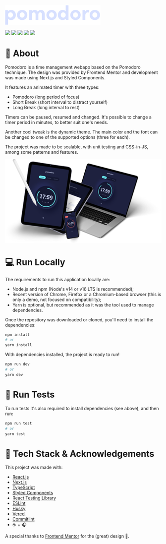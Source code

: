 ![](./logo.svg)

![](https://img.shields.io/github/workflow/status/leonardonegrao/pomodoro/CI?style=for-the-badge) ![](https://img.shields.io/coveralls/github/leonardonegrao/pomodoro?style=for-the-badge) ![](https://img.shields.io/website?style=for-the-badge&url=https%3A%2F%2Fpomodoro-nine-rho.vercel.app%2F) ![](https://img.shields.io/github/languages/code-size/leonardonegrao/pomodoro?style=for-the-badge) ![](https://img.shields.io/github/languages/top/leonardonegrao/pomodoro?style=for-the-badge)

# 📃 About

Pomodoro is a time management webapp based on the Pomodoro technique. The design was provided by Frontend Mentor and development was made using Next.js and Styled Components.

It features an animated timer with three types:

- Pomodoro (long period of focus)
- Short Break (short interval to distract yourself)
- Long Break (long interval to rest)

Timers can be paused, resumed and changed. It's possible to change a timer period in minutes, to better suit one's needs.

Another cool tweak is the dynamic theme. The main color and the font can be changed to one of the supported options (three for each).

The project was made to be scalable, with unit testing and CSS-in-JS, among some patterns and features.

![](mockups.png)

# 💻 Run Locally

The requirements to run this application locally are:

- Node.js and npm (Node's v14 or v16 LTS is recommended);
- Recent version of Chrome, Firefox or a Chromium-based browser (this is only a demo, not focused on compatibility);
- Yarn is optional, but recommended as it was the tool used to manage dependencies.

Once the repository was downloaded or cloned, you'll need to install the dependencies:

```bash
npm install
# or
yarn install
```

With dependencies installed, the project is ready to run!

```bash
npm run dev
# or
yarn dev
```

# 🧪 Run Tests

To run tests it's also required to install dependencies (see above), and then run:

```bash
npm run test
# or
yarn test
```

# 🤝 Tech Stack & Acknowledgements

This project was made with:

- [React.js](https://github.com/facebook/react)
- [Next.js](https://github.com/vercel/next.js/)
- [TypeScript](https://github.com/microsoft/TypeScript)
- [Styled Components](https://github.com/styled-components/styled-components)
- [React Testing Library](https://github.com/testing-library/react-testing-library)
- [ESLint](https://github.com/eslint/eslint)
- [Husky](https://github.com/typicode/husky)
- [Vercel](https://vercel.com/)
- [Commitlint](https://github.com/conventional-changelog/commitlint)
- ☕ + 🎧

A special thanks to [Frontend Mentor](https://www.frontendmentor.io/) for the (great) design 🙏.
